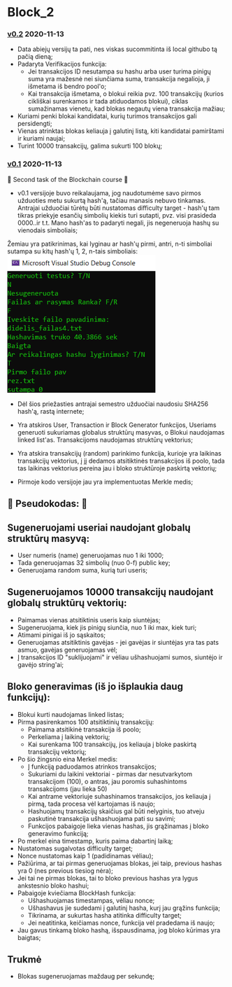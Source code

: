 # Block_2 

### [v0.2]() 2020-11-13

- Data abiejų versijų ta pati, nes viskas sucommitinta iš local githubo tą pačią dieną;
- Padaryta Verifikacijos funkcija:
  - Jei transakcijos ID nesutampa su hashu arba user turima pinigų suma yra mažesnė nei siunčiama suma, transakcija negalioja, ji išmetama iš bendro pool'o;
  - Kai transakcija išmetama, o blokui reikia pvz. 100 transakcijų (kurios cikliškai surenkamos ir tada atiduodamos blokui), ciklas sumažinamas vienetu, kad blokas negautų viena     transakcija mažiau;
- Kuriami penki blokai kandidatai, kurių turimos transakcijos gali persidengti;
- Vienas atrinktas blokas keliauja į galutinį listą, kiti kandidatai pamirštami ir kuriami naujai;
- Turint 10000 transakcijų, galima sukurti 100 blokų;

### [v0.1]() 2020-11-13
 :money_with_wings: Second task of the Blockchain course :money_with_wings:

- v0.1 versijoje buvo reikalaujama, jog naudotumėme savo pirmos užduoties metu sukurtą hash'ą, tačiau manasis nebuvo tinkamas. 
Antrajai užduočiai tūrėtų būti nustatomas difficulty target - hash'ų tam tikras priekyje esančių simbolių kiekis turi sutapti, pvz. visi prasideda 0000..ir t.t.
Mano hash'as to padaryti negali, jis negeneruoja hashų su vienodais simboliais;

Žemiau yra patikrinimas, kai lyginau ar hash'ų pirmi, antri, n-ti simboliai sutampa su kitų hash'ų 1, 2, n-tais simboliais:
![Screenshot](https://github.com/GudUgne/Block_2/blob/v0.1/lyginimas%20hashu.png)

- Dėl šios priežasties antrajai semestro užduočiai naudosiu SHA256 hash'ą, rastą internete;

- Yra atskiros User, Transaction ir Block Generator funkcijos, Useriams generuoti sukuriamas globalus struktūrų masyvas, o Blokui naudojamas linked list'as. Transakcijoms naudojamas struktūrų vektorius;
 
- Yra atskira transakcijų (random) parinkimo funkcija, kurioje yra laikinas transakcijų vektorius, į jį dedamos atsitiktinės transakcijos iš poolo, tada tas laikinas vektorius pereina jau i bloko struktūroje paskirtą vektorių;

- Pirmoje kodo versijoje jau yra implementuotas Merkle medis;

## :money_with_wings: Pseudokodas: :money_with_wings:

## Sugeneruojami useriai naudojant globalų struktūrų masyvą:
- User numeris (name) generuojamas nuo 1 iki 1000;
- Tada generuojamas 32 simbolių (nuo 0-f) public key;
- Generuojama random suma, kurią turi useris;
  
## Sugeneruojamos 10000 transakcijų naudojant globalų struktūrų vektorių:
- Paimamas vienas atsitiktinis useris kaip siuntėjas;
- Sugeneruojama, kiek jis pinigų siunčia, nuo 1 iki max, kiek turi;
- Atimami pinigai iš jo sąskaitos;
- Generuojamas atsitiktinis gavėjas - jei gavėjas ir siuntėjas yra tas pats asmuo, gavėjas generuojamas vėl;
- Į transakcijos ID "suklijuojami" ir vėliau ušhashuojami sumos, siuntėjo ir gavėjo string'ai;

## Bloko generavimas (iš jo išplaukia daug funkcijų):
- Blokui kurti naudojamas linked listas;
- Pirma pasirenkamos 100 atsitiktinių transakcijų:
  -    Paimama atsitikinė transakcija iš poolo;
  -   Perkeliama į laikiną vektorių;
  -   Kai surenkama 100 transakcijų, jos keliauja į bloke paskirtą transakcijų vektorių;
- Po šio žingsnio eina Merkel medis:
  -    Į funkciją paduodamos atrinkos transakcijos;
  -   Sukuriami du laikini vektoriai - pirmas dar nesutvarkytom transakcijom (100), o antras, jau poromis suhashintoms transakcijoms (jau lieka 50)
  -   Kai antrame vektoriuje suhashinamos transakcijos, jos keliauja į pirmą, tada procesa vėl kartojamas iš naujo;
  -   Hashuojamų transakcijų skaičius gal būti nelyginis, tuo atveju paskutinė transakcija ušhashuojama pati su savimi;
  -   Funkcijos pabaigoje lieka vienas hashas, jis grąžinamas į bloko generavimo funkciją;
- Po merkel eina timestamp, kuris paima dabartinį laiką; 
- Nustatomas sugalvotas difficulty target;
- Nonce nustatomas kaip 1 (padidinamas vėliau);
- Pažiūrima, ar tai pirmas generuojamas blokas, jei taip, previous hashas yra 0 (nes previous tiesiog nėra);
- Jei tai ne pirmas blokas, tai to bloko previous hashas yra lygus ankstesnio bloko hashui;
- Pabaigoje kviečiama BlockHash funkcija:
  - Ušhashuojamas timestampas, vėliau nonce;
  - Ušhashavus jie sudedami į galutinį hasha, kurį jau grąžins funkcija;
  - Tikrinama, ar sukurtas hasha atitinka difficulty target;
  - Jei neatitinka, keičiamas nonce, funkcija vėl pradedama iš naujo;
- Jau gavus tinkamą bloko hashą, išspausdinama, jog bloko kūrimas yra baigtas;

## Trukmė
- Blokas sugeneruojamas maždaug per sekundę;
